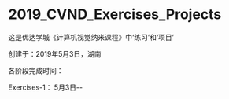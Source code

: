 # 2019_CVND_Exercises_Projects

这是优达学城《计算机视觉纳米课程》中‘练习’和‘项目’

创建于：2019年5月3日，湖南

各阶段完成时间：

Exercises-1：  5月3日--
